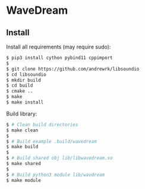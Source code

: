 # WaveDream

## Install

Install all requirements (may require sudo):
```bash
$ pip3 install cython pybind11 cppimport
$
$ git clone https://github.com/andrewrk/libsoundio
$ cd libsoundio
$ mkdir build
$ cd build
$ cmake ..
$ make
$ make install
```

Build library:
```bash
$ # Clean build directories
$ make clean
$
$ # Build example .build/wavedream
$ make build
$
$ # Build shared obj lib/libwavedream.so
$ make shared
$
$ # Build python3 module lib/wavdream
$ make module
```